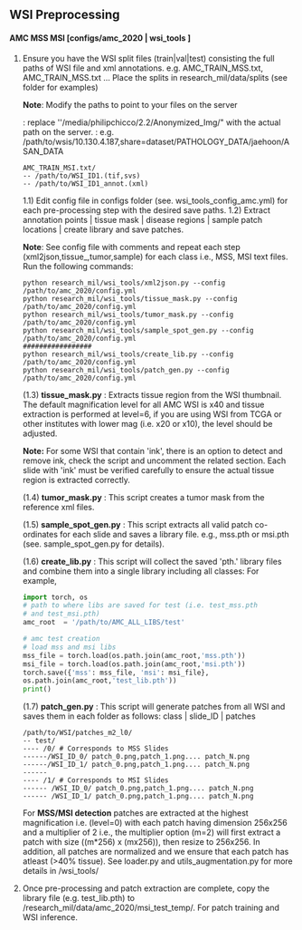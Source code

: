 ## WSI Preprocessing

#### AMC MSS MSI [configs/amc_2020 | wsi_tools ]

1) Ensure you have the WSI split files (train|val|test) consisting the full paths of WSI file and xml annotations.
   e.g. AMC_TRAIN_MSS.txt, AMC_TRAIN_MSS.txt ...
   Place the splits in research_mil/data/splits (see folder for examples)

   **Note**: Modify the paths to point to your files on the server

   : replace ''/media/philipchicco/2.2/Anonymized_Img/" with the actual path on the server.
   : e.g. /path/to/wsis/10.130.4.187,share=dataset/PATHOLOGY_DATA/jaehoon/ASAN_DATA

   ```
   AMC_TRAIN_MSI.txt/
   -- /path/to/WSI_ID1.(tif,svs)
   -- /path/to/WSI_ID1_annot.(xml)
   ```

   1.1) Edit config file in configs folder (see. wsi_tools_config_amc.yml) for each pre-processing step with the desired save paths.
   1.2) Extract annotation points | tissue mask | disease regions | sample patch locations | create library and save patches.

   **Note**: See config file with comments and repeat each step (xml2json,tissue_,tumor,sample) for each class i.e., MSS, MSI text files. Run the following commands:

   ```
   python research_mil/wsi_tools/xml2json.py --config /path/to/amc_2020/config.yml
   python research_mil/wsi_tools/tissue_mask.py --config /path/to/amc_2020/config.yml
   python research_mil/wsi_tools/tumor_mask.py --config /path/to/amc_2020/config.yml
   python research_mil/wsi_tools/sample_spot_gen.py --config /path/to/amc_2020/config.yml
   #################
   python research_mil/wsi_tools/create_lib.py --config /path/to/amc_2020/config.yml
   python research_mil/wsi_tools/patch_gen.py --config /path/to/amc_2020/config.yml
   ```

   (1.3) **tissue_mask.py** : Extracts tissue region from the WSI thumbnail. The default magnification level for all AMC WSI is x40 and tissue extraction is performed at level=6, if you are using WSI from TCGA or other institutes with lower mag (i.e. x20 or x10), the level should be adjusted.

   **Note:** For some WSI that contain 'ink', there is an option to detect and remove ink, check the script and uncomment the related section. Each slide with 'ink' must be verified carefully to ensure the actual tissue region is extracted correctly.

   (1.4) **tumor_mask.py** : This script creates a tumor mask from the reference xml files.

   (1.5) **sample_spot_gen.py** : This script extracts all valid patch co-ordinates for each slide and saves a library file. e.g., mss.pth or msi.pth (see. sample_spot_gen.py for details).

   (1.6) **create_lib.py** : This script will collect the saved 'pth.' library files and combine them into a single library including all classes: For example,

   ```python
   import torch, os   
   # path to where libs are saved for test (i.e. test_mss.pth
   # and test_msi.pth)
   amc_root  = '/path/to/AMC_ALL_LIBS/test'

   # amc test creation
   # load mss and msi libs
   mss_file = torch.load(os.path.join(amc_root,'mss.pth'))
   msi_file = torch.load(os.path.join(amc_root,'msi.pth'))
   torch.save({'mss': mss_file, 'msi': msi_file}, 
   os.path.join(amc_root,'test_lib.pth'))
   print()
   ```

   (1.7) **patch_gen.py** : This script will generate patches from all WSI and saves them in each folder as follows: class | slide_ID | patches

   ```
   /path/to/WSI/patches_m2_l0/
   -- test/
   ---- /0/ # Corresponds to MSS Slides
   ------/WSI_ID_0/ patch_0.png,patch_1.png.... patch_N.png
   ------/WSI_ID_1/ patch_0.png,patch_1.png.... patch_N.png
   ------ 
   ---- /1/ # Corresponds to MSI Slides
   ------ /WSI_ID_0/ patch_0.png,patch_1.png.... patch_N.png
   ------ /WSI_ID_1/ patch_0.png,patch_1.png.... patch_N.png

   ```

   For **MSS/MSI detection** patches are extracted at the highest magnification i.e. (level=0) with each patch having dimension 256x256 and a multiplier of 2 i.e., the multiplier option (m=2) will first extract a patch with size ((m*256) x (mx256)), then resize to 256x256. In addition, all patches are normalized and we ensure that each patch has atleast (>40% tissue). See loader.py and utils_augmentation.py for more details in /wsi_tools/
2) Once pre-processing and patch extraction are complete, copy the library file (e.g. test_lib.pth) to /research_mil/data/amc_2020/msi_test_temp/. For patch training and WSI inference.
